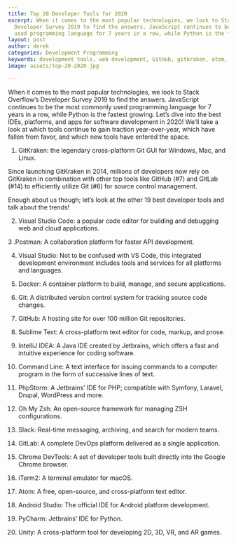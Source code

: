 ```yaml
---
title: Top 20 Developer Tools for 2020
excerpt: When it comes to the most popular technologies, we look to Stack Overflow’s
  Developer Survey 2019 to find the answers. JavaScript continues to be the most commonly
  used programming language for 7 years in a row, while Python is the fastest growing.
layout: post
author: derek
categories: Development Programming
keywords: development tools, web development, GitHub, gitkraken, atom, ide, software development
image: assets/top-20-2020.jpg

---
```


When it comes to the most popular technologies, we look to Stack Overflow’s Developer Survey 2019 to find the answers. JavaScript continues to be the most commonly used programming language for 7 years in a row, while Python is the fastest growing. 
Let’s dive into the best IDEs, platforms, and apps for software development in 2020! We’ll take a look at which tools continue to gain traction year-over-year, which have fallen from favor, and which new tools have entered the space.


1. GitKraken: the legendary cross-platform Git GUI for Windows, Mac, and Linux. 

Since launching GitKraken in 2014, millions of developers now rely on GitKraken in combination with other top tools like GitHub (#7) and GitLab (#14) to efficiently utilize Git (#6) for source control management. 

Enough about us though; let’s look at the other 19 best developer tools and talk about the trends!

2. Visual Studio Code: a popular code editor for building and debugging web and cloud applications. 

3 .Postman: A collaboration platform for faster API development. 

4. Visual Studio: Not to be confused with VS Code, this integrated development environment includes tools and services for all platforms and languages. 

5. Docker: A container platform to build, manage, and secure applications. 

6. Git: A distributed version control system for tracking source code changes. 

7. GitHub: A hosting site for over 100 million Git repositories. 

8. Sublime Text: A cross-platform text editor for code, markup, and prose. 

9. IntelliJ IDEA: A Java IDE created by Jetbrains, which offers a fast and intuitive experience for coding software. 

10.  Command Line: A text interface for issuing commands to a computer program in the form of successive lines of text. 

11.  PhpStorm: A Jetbrains’ IDE for PHP; compatible with Symfony, Laravel, Drupal, WordPress and more. 

12. Oh My Zsh: An open-source framework for managing ZSH configurations. 

13. Slack: Real-time messaging, archiving, and search for modern teams.

14. GitLab: A complete DevOps platform delivered as a single application.

15. Chrome DevTools: A set of developer tools built directly into the Google Chrome browser. 

16. iTerm2: A terminal emulator for macOS. 

17. Atom: A free, open-source, and cross-platform text editor. 

18. Android Studio: The official IDE for Android platform development.

19. PyCharm: Jetbrains’ IDE for Python. 

20. Unity: A cross-platform tool for developing 2D, 3D, VR, and AR games.
